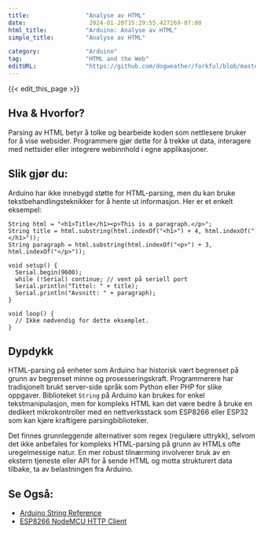```yaml
---
title:                "Analyse av HTML"
date:                  2024-01-20T15:29:55.427269-07:00
html_title:           "Arduino: Analyse av HTML"
simple_title:         "Analyse av HTML"

category:             "Arduino"
tag:                  "HTML and the Web"
editURL:              "https://github.com/dogweather/forkful/blob/master/content/no/arduino/parsing-html.md"
---
```


{{< edit_this_page >}}

## Hva & Hvorfor?
Parsing av HTML betyr å tolke og bearbeide koden som nettlesere bruker for å vise websider. Programmere gjør dette for å trekke ut data, interagere med nettsider eller integrere webinnhold i egne applikasjoner.

## Slik gjør du:
Arduino har ikke innebygd støtte for HTML-parsing, men du kan bruke tekstbehandlingsteknikker for å hente ut informasjon. Her er et enkelt eksempel:

```Arduino
String html = "<h1>Title</h1><p>This is a paragraph.</p>";
String title = html.substring(html.indexOf("<h1>") + 4, html.indexOf("</h1>"));
String paragraph = html.substring(html.indexOf("<p>") + 3, html.indexOf("</p>"));

void setup() {
  Serial.begin(9600);
  while (!Serial) continue; // vent på seriell port
  Serial.println("Tittel: " + title);
  Serial.println("Avsnitt: " + paragraph);
}

void loop() {
  // Ikke nødvendig for dette eksemplet.
}
```

## Dypdykk
HTML-parsing på enheter som Arduino har historisk vært begrenset på grunn av begrenset minne og prosesseringskraft. Programmerere har tradisjonelt brukt server-side språk som Python eller PHP for slike oppgaver. Biblioteket `String` på Arduino kan brukes for enkel tekstmanipulasjon, men for kompleks HTML kan det være bedre å bruke en dedikert mikrokontroller med en nettverksstack som ESP8266 eller ESP32 som kan kjøre kraftigere parsingbiblioteker. 

Det finnes grunnleggende alternativer som regex (regulære uttrykk), selvom det ikke anbefales for kompleks HTML-parsing på grunn av HTMLs ofte uregelmessige natur. En mer robust tilnærming involverer bruk av en ekstern tjeneste eller API for å sende HTML og motta strukturert data tilbake, ta av belastningen fra Arduino.

## Se Også:
- [Arduino String Reference](https://www.arduino.cc/reference/en/language/variables/data-types/string/)
- [ESP8266 NodeMCU HTTP Client](https://randomnerdtutorials.com/esp8266-nodemcu-http-get-post-arduino/)
